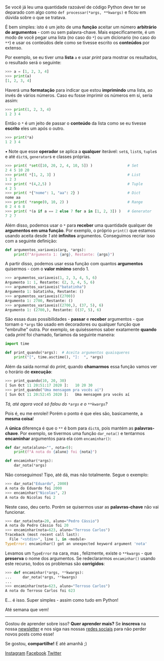 <!--

# Para escrever
  - [X] Funções com argumentos variáveis
  - [X] Encaminhamento de argumentos

# Ideias de títulos
  - O que são os *args e **kwargs em python?
  - O que fazem os asteriscos em python?

# Ideias de subtítulos
  - Argumentos variáveis!
  - A beleza e condenação das linguagens dinâmicas

-->

Se você já leu uma quantidade razoável de código Python deve ter se deparado
com algo como `def processar(*args, **kwargs)` e ficou em dúvida sobre o que se tratava.

É bem simples: isto é um jeito de uma **função** aceitar um número **arbitrário de
argumentos** - com ou sem palavra-chave. Mais especificamente, é um modo de você
pegar uma lista (no caso do `*`) ou um dicíonario (no caso do `**`) e usar os
conteúdos dele como se tivesse escrito os **conteúdos** por extenso.

Por exemplo, se eu tiver uma **lista** `a` e usar *print* para mostrar os resultados,
o resultado será o seguinte:

```python
>>> a = [1, 2, 3, 4]
>>> print(a)
[1, 2, 3, 4]
```

Haverá uma **formatação** para indicar que estou **imprimindo** uma lista, ao invés de vários
números. Caso eu fosse imprimir os números em si, seria assim:

```python
>>> print(1, 2, 3, 4)
1 2 3 4
```

Então o `*` é um jeito de passar o **conteúdo** da lista como se eu tivesse
**escrito** eles um após o outro.

```python
>>> print(*a)
1 2 3 4
```

•  Note que esse **operador** se aplica a **qualquer** iterável: `set`s, `list`s,
`tuple`s e até `dict`s, `generator`s e classes próprias.

```python
>>> print( *set([10, 20, 2, 4, 10, 5]) )                # Set
2 4 5 10 20
>>> print( *[1, 2, 3] )                                 # List
1 2 3
>>> print( *(4,2,5) )                                   # Tuple
4 2 5
>>> print( *{"nome": 1, "aa": 2} )                      # Dict
nome aa
>>> print( *range(0, 10, 2) )                           # Range
0 2 4 6 8
>>> print( *(a if a == 2 else 7 for a in [1, 2, 3]) )   # Generator
7 2 7
```

Além disso, podemos usar o `*` para **receber** uma quantidade qualquer de
**argumentos em uma função**. Por exemplo, o próprio `print()` que estamos usando
aceita desde *1* até **infinitos** argumentos. Conseguimos recriar isso com a seguinte definição:

<!-- spell-checker: disable -->
```python
def argumentos_variaveis(arg, *args):
    print(f"Argumento 1: {arg}, Restante: {args}")
```
<!-- spell-checker: enable -->

A partir disso, podemos usar essa função com quantos **argumentos** quisermos - com o **valor mínimo** sendo 1.

<!-- spell-checker: disable -->
```python
>>> argumentos_variaveis(1, 2, 3, 4, 5, 6)
Argumento 1: 1, Restante: (2, 3, 4, 5, 6)
>>> argumentos_variaveis("batatinha")
Argumento 1: batatinha, Restante: ()
>>> argumentos_variaveis((2700))
Argumento 1: 2700, Restante: ()
>>> argumentos_variaveis((2700,), (37, 5), 6)
Argumento 1: (2700,), Restante: ((37, 5), 6)
```
<!-- spell-checker: enable -->

São essas duas possibilidades - **passar** e **receber** argumentos - que tornam o
`*args` tão usado em decoradores ou qualquer função que "embrulhe" outra. Por
exemplo, se quiséssemos saber exatamente **quando** cada *print* foi chamado, faríamos da seguinte maneira:

```python
import time

def print_quando(*args):  # Aceita argumentos quaisqueres
    print("[", time.asctime(), "]:  ", *args)

```

Além da saída normal do *print*, quando **chamarmos** essa função vamos ver o
horário de **execução**:

```python
>>> print_quando(10, 20, 30)
[ Sun Oct 11 20:51:17 2020 ]:   10 20 30
>>> print_quando("Uma mensagem pra vocês aí")
[ Sun Oct 11 20:52:45 2020 ]:   Uma mensagem pra vocês aí
```

*Tá, até agora você só falou do `*args` e o `**kwargs`?*

Pois é, eu me enrolei! Porém o ponto é que eles são, basicamente, a **mesma coisa**!

A **única** diferença é que o `**` é bom para `dict`s, pois mantém as **palavras-chave**. Por exemplo, se tivermos uma função `dar_nota()` e tentarmos **encaminhar**
argumentos para ela com `encaminhar()`:

```python
def dar_nota(aluno="", nota=0):
    print(f"A nota do {aluno} foi {nota}")

def encaminhar(*args):
    dar_nota(*args)
```

Não conseguimos! Tipo, até dá, mas não totalmente. Segue o exemplo:

```python
>>> dar_nota("Eduardo", 2000)
A nota do Eduardo foi 2000
>>> encaminhar("Nicolas", 2)
A nota do Nicolas foi 2
```

Neste caso, deu certo. Porém se quisermos usar as **palavras-chave** não vai
funcionar.

```python
>>> dar_nota(nota=20, aluno="Pedro Cássio")
A nota do Pedro Cássio foi 20
>>> encaminhar(nota=623, aluno="Terroso Carlos")
Traceback (most recent call last):
  File "<stdin>", line 1, in <module>
TypeError: encaminhar() got an unexpected keyword argument 'nota'
```

Levamos um `TypeError` na cara, mas , felizmente, existe o `**kwargs` - que **preserva**
o nome dos argumentos. Se redeclararmos `encaminhar()` usando este recurso, todos os problemas são **corrigidos**:

```python
>>> def encaminhar(*args, **kwargs):
...     dar_nota(*args, **kwargs)
...
>>> encaminhar(nota=623, aluno="Terroso Carlos")
A nota do Terroso Carlos foi 623
```

E... é isso. Super simples - assim  como tudo em Python! 

Até semana que vem!

---

Gostou de aprender sobre isso? **Quer aprender mais?** Se **inscreva** na nossa [newsletter](https://moskoscode.com/newsletter) e nos siga nas nossas [redes sociais](https://linktr.ee/moskoscode) para não perder novos posts como esse!

Se gostou, **compartilhe!** E até amanhã ;)

[Instagram](https://www.instagram.com/moskoscode)
[Facebook](https://www.facebook.com/moskoscode)
[Twitter](https://www.twitter.com/moskoscode)

